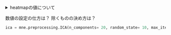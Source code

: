 




<details><summary>heatmapの値について</summary>

```Python

print("mean_coefs.shape", mean_coefs.shape)
print("mean_coefs",mean_coefs)

# 列の値を足し合わせる
summed_values = np.sum(mean_coefs, axis=1)

print("summed_values.shape",summed_values.shape)
print("summed_values",summed_values)
```

<img width="739" alt="スクリーンショット 2024-03-11 10 47 13" src="https://github.com/am-da/mTRF/assets/112613519/1eaccd12-4fbd-4689-b2af-1182569a97bb">

</details>

数値の設定の仕方は？
除くものの決め方は？
```Python
ica = mne.preprocessing.ICA(n_components= 20, random_state= 10, max_iter=100)
```
